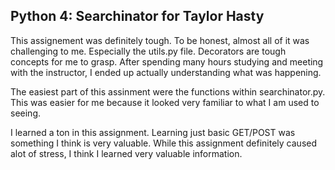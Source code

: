 Python 4: Searchinator for Taylor Hasty
-----------------------------------------------------

This assignement was definitely tough. To be honest,
almost all of it was challenging to me. Especially the
utils.py file. Decorators are tough concepts for me to
grasp. After spending many hours studying and meeting with
the instructor, I ended up actually understanding what
was happening.

The easiest part of this assinment were the functions
within searchinator.py. This was easier for me because
it looked very familiar to what I am used to seeing.

I learned a ton in this assignment. Learning just basic
GET/POST was something I think is very valuable. While this
assignment definitely caused alot of stress, I think
I learned very valuable information.
